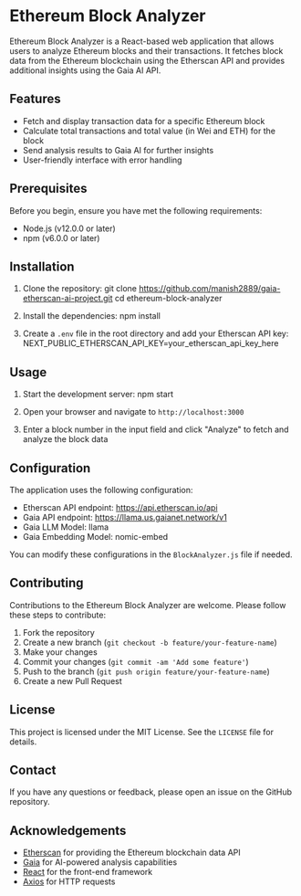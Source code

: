 # Ethereum Block Analyzer

Ethereum Block Analyzer is a React-based web application that allows users to analyze Ethereum blocks and their transactions. It fetches block data from the Ethereum blockchain using the Etherscan API and provides additional insights using the Gaia AI API.

## Features

- Fetch and display transaction data for a specific Ethereum block
- Calculate total transactions and total value (in Wei and ETH) for the block
- Send analysis results to Gaia AI for further insights
- User-friendly interface with error handling

## Prerequisites

Before you begin, ensure you have met the following requirements:

- Node.js (v12.0.0 or later)
- npm (v6.0.0 or later)

## Installation

1. Clone the repository:
   git clone https://github.com/manish2889/gaia-etherscan-ai-project.git
   cd ethereum-block-analyzer

2. Install the dependencies:
   npm install

3. Create a `.env` file in the root directory and add your Etherscan API key:
NEXT_PUBLIC_ETHERSCAN_API_KEY=your_etherscan_api_key_here

## Usage

1. Start the development server:
npm start

2. Open your browser and navigate to `http://localhost:3000`

3. Enter a block number in the input field and click "Analyze" to fetch and analyze the block data

## Configuration

The application uses the following configuration:

- Etherscan API endpoint: https://api.etherscan.io/api
- Gaia API endpoint: https://llama.us.gaianet.network/v1
- Gaia LLM Model: llama
- Gaia Embedding Model: nomic-embed

You can modify these configurations in the `BlockAnalyzer.js` file if needed.

## Contributing

Contributions to the Ethereum Block Analyzer are welcome. Please follow these steps to contribute:

1. Fork the repository
2. Create a new branch (`git checkout -b feature/your-feature-name`)
3. Make your changes
4. Commit your changes (`git commit -am 'Add some feature'`)
5. Push to the branch (`git push origin feature/your-feature-name`)
6. Create a new Pull Request

## License

This project is licensed under the MIT License. See the `LICENSE` file for details.

## Contact

If you have any questions or feedback, please open an issue on the GitHub repository.

## Acknowledgements

- [Etherscan](https://etherscan.io/) for providing the Ethereum blockchain data API
- [Gaia](https://www.gaianet.network/) for AI-powered analysis capabilities
- [React](https://reactjs.org/) for the front-end framework
- [Axios](https://axios-http.com/) for HTTP requests
